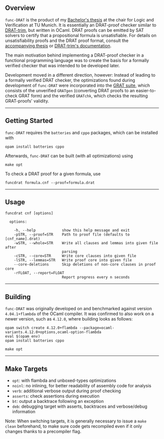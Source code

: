 ## Overview

`func-DRAT` is the product of my [Bachelor's thesis](https://github.com/mckirk/func-drat/blob/master/thesis/thesis.pdf) at the chair for Logic and Verification at TU Munich.
It is essentially an DRAT-proof checker similar to [DRAT-trim](https://github.com/marijnheule/drat-trim), but written in OCaml.
DRAT proofs can be emitted by SAT solvers to certify that a propositional formula is unsatisfiable.
For details on unsatisfiability proofs and the DRAT proof format, consult the [accompanying thesis](https://github.com/mckirk/func-drat/blob/master/thesis/thesis.pdf) or [DRAT-trim's documentation](https://github.com/marijnheule/drat-trim).

The main motivation behind implementing a DRAT-proof checker in a functional programming language was to create the basis for a formally verified checker that was intended to be developed later.

Development moved in a different direction, however:
Instead of leading to a formally verified DRAT checker, the optimizations found during development of `func-DRAT` were incorporated into the [GRAT suite](https://www21.in.tum.de/~lammich/grat/), which consists of the unverified `GRATgen` (converting DRAT proofs to an easier-to-check GRAT form) and the verified `GRATchk`, which checks the resulting GRAT-proofs' validity.

---

## Getting Started

`func-DRAT` requires the `batteries` and `cppo` packages, which can be installed with
```
opam install batteries cppo
```

Afterwards, `func-DRAT` can be built (with all optimizations) using
```
make opt
```

To check a DRAT proof for a given formula, use

```
funcdrat formula.cnf --proof=formula.drat
```

---

## Usage

```
funcdrat cnf [options]

  options:

    -h, --help            show this help message and exit
    -pSTR, --proof=STR    Path to proof file (defaults to [cnf_name].drat)
    -wSTR, --whole=STR    Write all clauses and lemmas into given file after
                          parsing
    -cSTR, --core=STR     Write core clauses into given file
    -lSTR, --lemmas=STR   Write proof core into given file
    --core-deletions      Skip deletions of non-core clauses in proof core
    -rFLOAT, --report=FLOAT
                          Report progress every n seconds
```

---

## Building

`func-DRAT` was originally developed on and benchmarked against version `4.04.1+flambda` of the OCaml compiler.
It was confirmed to also work on a newer version, such as `4.12.0`, where building looks as follows:

```
opam switch create 4.12.0+flambda --package=ocaml-variants.4.12.0+options,ocaml-option-flambda
eval $(opam env)
opam install batteries cppo

make opt
```

---

## Make Targets

- `opt`:
    with flambda and unboxed-types optimizations
- `noinl`:
    no inlining, for better readability of assembly code for analysis
- `verb`:
    additional verbose output during proof checking
- `asserts`:
    check assertions during execution
- `bt`:
    output a backtrace following an exception
- `deb`:
    debugging target with asserts, backtraces and verbose/debug information

Note: When switching targets, it is generally necessary to issue a `make clean` beforehand, to make sure code gets recompiled even if it only changes thanks to a precompiler flag.